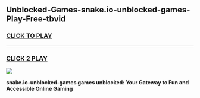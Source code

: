 
## Unblocked-Games-snake.io-unblocked-games-Play-Free-tbvid
<h3>
<a href="https://premium76.site?title=snake.io-unblocked-games&ref=10A">CLICK TO PLAY</a></h3>
<hr>

<h3>
<a href="https://premium76.site?title=snake.io-unblocked-games&ref=10A">CLICK 2 PLAY</a>
  
</h3>

<a href="https://premium76.site?title=snake.io-unblocked-games&ref=10A"><img src="https://clearcache.store/games.png"></a>


**snake.io-unblocked-games games unblocked: Your Gateway to Fun and Accessible Online Gaming**
